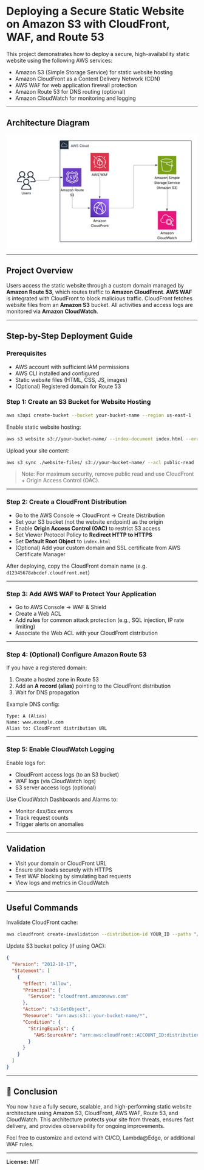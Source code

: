 # Deploying a Secure Static Website on Amazon S3 with CloudFront, WAF, and Route 53

This project demonstrates how to deploy a secure, high-availability static website using the following AWS services:

- Amazon S3 (Simple Storage Service) for static website hosting
- Amazon CloudFront as a Content Delivery Network (CDN)
- AWS WAF for web application firewall protection
- Amazon Route 53 for DNS routing (optional)
- Amazon CloudWatch for monitoring and logging

---

## Architecture Diagram

![Architecture Diagram](Blank%20diagram.png)

---

## Project Overview

Users access the static website through a custom domain managed by **Amazon Route 53**, which routes traffic to **Amazon CloudFront**. **AWS WAF** is integrated with CloudFront to block malicious traffic. CloudFront fetches website files from an **Amazon S3** bucket. All activities and access logs are monitored via **Amazon CloudWatch**.

---

## Step-by-Step Deployment Guide

### Prerequisites

- AWS account with sufficient IAM permissions
- AWS CLI installed and configured
- Static website files (HTML, CSS, JS, images)
- (Optional) Registered domain for Route 53

### Step 1: Create an S3 Bucket for Website Hosting

```bash
aws s3api create-bucket --bucket your-bucket-name --region us-east-1
```

Enable static website hosting:

```bash
aws s3 website s3://your-bucket-name/ --index-document index.html --error-document 404.html
```

Upload your site content:

```bash
aws s3 sync ./website-files/ s3://your-bucket-name/ --acl public-read
```

> Note: For maximum security, remove public read and use CloudFront + Origin Access Control (OAC).

---

### Step 2: Create a CloudFront Distribution

- Go to the AWS Console → CloudFront → Create Distribution
- Set your S3 bucket (not the website endpoint) as the origin
- Enable **Origin Access Control (OAC)** to restrict S3 access
- Set Viewer Protocol Policy to **Redirect HTTP to HTTPS**
- Set **Default Root Object** to `index.html`
- (Optional) Add your custom domain and SSL certificate from AWS Certificate Manager

After deploying, copy the CloudFront domain name (e.g. `d12345678abcdef.cloudfront.net`)

---

### Step 3: Add AWS WAF to Protect Your Application

- Go to AWS Console → WAF & Shield
- Create a Web ACL
- Add **rules** for common attack protection (e.g., SQL injection, IP rate limiting)
- Associate the Web ACL with your CloudFront distribution

---

### Step 4: (Optional) Configure Amazon Route 53

If you have a registered domain:

1. Create a hosted zone in Route 53
2. Add an **A record (alias)** pointing to the CloudFront distribution
3. Wait for DNS propagation

Example DNS config:
```text
Type: A (Alias)
Name: www.example.com
Alias to: CloudFront distribution URL
```

---

### Step 5: Enable CloudWatch Logging

Enable logs for:
- CloudFront access logs (to an S3 bucket)
- WAF logs (via CloudWatch logs)
- S3 server access logs (optional)

Use CloudWatch Dashboards and Alarms to:
- Monitor 4xx/5xx errors
- Track request counts
- Trigger alerts on anomalies

---

## Validation

- Visit your domain or CloudFront URL
- Ensure site loads securely with HTTPS
- Test WAF blocking by simulating bad requests
- View logs and metrics in CloudWatch

---

## Useful Commands

Invalidate CloudFront cache:
```bash
aws cloudfront create-invalidation --distribution-id YOUR_ID --paths "/*"
```

Update S3 bucket policy (if using OAC):
```json
{
  "Version": "2012-10-17",
  "Statement": [
    {
      "Effect": "Allow",
      "Principal": {
        "Service": "cloudfront.amazonaws.com"
      },
      "Action": "s3:GetObject",
      "Resource": "arn:aws:s3:::your-bucket-name/*",
      "Condition": {
        "StringEquals": {
          "AWS:SourceArn": "arn:aws:cloudfront::ACCOUNT_ID:distribution/DISTRIBUTION_ID"
        }
      }
    }
  ]
}
```

---

## 🏁 Conclusion

You now have a fully secure, scalable, and high-performing static website architecture using Amazon S3, CloudFront, AWS WAF, Route 53, and CloudWatch. This architecture protects your site from threats, ensures fast delivery, and provides observability for ongoing improvements.

Feel free to customize and extend with CI/CD, Lambda@Edge, or additional WAF rules.

---

**License:** MIT
